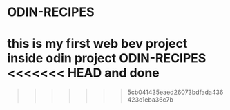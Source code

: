 # ODIN-RECIPES
this is my first web bev project inside odin project
    ODIN-RECIPES    
<<<<<<< HEAD
    and done
=======
>>>>>>> 5cb041435eaed26073bdfada436423c1eba36c7b
